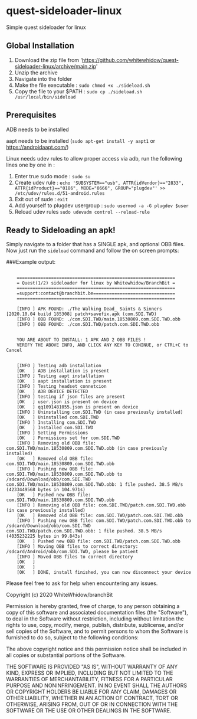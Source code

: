 # quest-sideloader-linux
Simple quest sideloader for linux


## Global Installation
1. Download the zip file from 'https://github.com/whitewhidow/quest-sideloader-linux/archive/main.zip'
2. Unzip the archive
3. Navigate into the folder
4. Make the file executable : 
  `sudo chmod +x ./sideload.sh`
5. Copy the file to your $PATH : 
  `sudo cp ./sideload.sh /usr/local/bin/sideload`


## Prerequisites
ADB needs to be installed

aapt needs to be installed (`sudo apt-get install -y aapt1`      or     https://androidaapt.com/)

Linux needs udev rules to allow proper access via adb, run the following lines one by one in :
1. Enter true sudo mode :
   `sudo su`
2. Create udev rule :
   `echo 'SUBSYSTEM=="usb", ATTR{idVendor}=="2833", ATTR{idProduct}=="0186", MODE="0666", GROUP="plugdev"' >> /etc/udev/rules.d/51-android.rules`
3. Exit out of sude :
    `exit`
4. Add yourself to plugdev usergroup :
   `sudo usermod -a -G plugdev $user`
5. Reload udev rules
   `sudo udevadm control --reload-rule`



## Ready to Sideloading an apk!

Simply navigate to a folder that has a SINGLE apk, and optional OBB files.
Now just run the `sideload` command and follow the on screen prompts:


###Example output:
```

    ============================================================
    = Quest(1/2) sideloader for linux by Whitewhidow/BranchBit =
    ============================================================
    =support:contact@branchbit.be===============================
    ============================================================

    [INFO ] APK FOUND: ./The Walking Dead_ Saints & Sinners [2020.10.04 build 185308] patch+savefix.apk (com.SDI.TWD)	 
    [INFO ] OBB FOUND: ./com.SDI.TWD/main.18530809.com.SDI.TWD.obb 
    [INFO ] OBB FOUND: ./com.SDI.TWD/patch.com.SDI.TWD.obb 


    YOU ARE ABOUT TO INSTALL: 1 APK AND 2 OBB FILES !
    VERIFY THE ABOVE INFO, AND CLICK ANY KEY TO CONINUE, or CTRL+C to Cancel


    [INFO ] Testing adb installation 
    [OK   ] ADB installation is present 
    [INFO ] Testing aapt installation 
    [OK   ] aapt installation is present 
    [INFO ] Testing headset connetcion 
    [OK   ] ADB DEVICE DETECTED 
    [INFO ] testing if json files are present 
    [OK   ] user.json is present on device 
    [OK   ] qq1091481055.json is present on device 
    [INFO ] Uninstalling com.SDI.TWD (in case previously installed) 
    [OK   ] Uninstalled com.SDI.TWD 
    [INFO ] Installing com.SDI.TWD 
    [OK   ] Installed com.SDI.TWD 
    [INFO ] Setting Permissions 
    [OK   ] Permissions set for com.SDI.TWD 
    [INFO ] Removing old OBB file: com.SDI.TWD/main.18530809.com.SDI.TWD.obb (in case previously installed) 
    [OK   ] Removed old OBB file: com.SDI.TWD/main.18530809.com.SDI.TWD.obb 
    [INFO ] Pushing new OBB file: com.SDI.TWD/main.18530809.com.SDI.TWD.obb to /sdcard/Download/obb/com.SDI.TWD 
com.SDI.TWD/main.18530809.com.SDI.TWD.obb: 1 file pushed. 38.5 MB/s (4233449568 bytes in 104.971s)
    [OK   ] Pushed new OBB file: com.SDI.TWD/main.18530809.com.SDI.TWD.obb 
    [INFO ] Removing old OBB file: com.SDI.TWD/patch.com.SDI.TWD.obb (in case previously installed) 
    [OK   ] Removed old OBB file: com.SDI.TWD/patch.com.SDI.TWD.obb 
    [INFO ] Pushing new OBB file: com.SDI.TWD/patch.com.SDI.TWD.obb to /sdcard/Download/obb/com.SDI.TWD 
com.SDI.TWD/patch.com.SDI.TWD.obb: 1 file pushed. 38.5 MB/s (4035232225 bytes in 99.843s)
    [OK   ] Pushed new OBB file: com.SDI.TWD/patch.com.SDI.TWD.obb 
    [INFO ] Moving OBB files to correct directory: /sdcard/Android/obb/com.SDI.TWD, please be patient 
    [INFO ] Moved OBB files to correct directory 
    [OK   ]  
    [OK   ]  
    [OK   ] DONE, install finished, you can now disconnect your device
```

Please feel free to ask for help when encountering any issues.


 Copyright (c) 2020 WhiteWhidow/branchBit

 Permission is hereby granted, free of charge, to any person
 obtaining a copy of this software and associated documentation
 files (the "Software"), to deal in the Software without
 restriction, including without limitation the rights to use,
 copy, modify, merge, publish, distribute, sublicense, and/or sell
 copies of the Software, and to permit persons to whom the
 Software is furnished to do so, subject to the following
 conditions:

 The above copyright notice and this permission notice shall be
 included in all copies or substantial portions of the Software.

 THE SOFTWARE IS PROVIDED "AS IS", WITHOUT WARRANTY OF ANY KIND,
 EXPRESS OR IMPLIED, INCLUDING BUT NOT LIMITED TO THE WARRANTIES
 OF MERCHANTABILITY, FITNESS FOR A PARTICULAR PURPOSE AND
 NONINFRINGEMENT. IN NO EVENT SHALL THE AUTHORS OR COPYRIGHT
 HOLDERS BE LIABLE FOR ANY CLAIM, DAMAGES OR OTHER LIABILITY,
 WHETHER IN AN ACTION OF CONTRACT, TORT OR OTHERWISE, ARISING
 FROM, OUT OF OR IN CONNECTION WITH THE SOFTWARE OR THE USE OR
 OTHER DEALINGS IN THE SOFTWARE.
